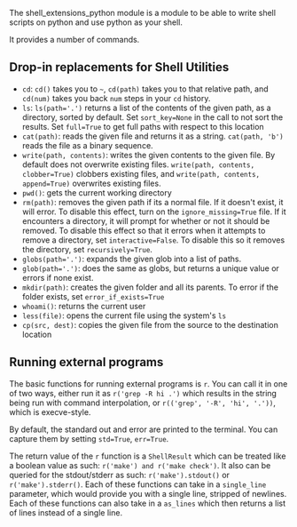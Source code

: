 
The shell_extensions_python module is a module to be able to write shell scripts on python and use python as your shell.

It provides a number of commands.

## Drop-in replacements for Shell Utilities

 - `cd`: `cd()` takes you to `~`, `cd(path)` takes you to that relative path, and `cd(num)` takes you back `num` steps in your `cd` history.
 - `ls`: `ls(path='.')` returns a list of the contents of the given path, as a directory, sorted by default. Set `sort_key=None` in the call to not sort the results. Set `full=True` to get full paths with respect to this location
 - `cat(path)`: reads the given file and returns it as a string. `cat(path, 'b')` reads the file as a binary sequence.
 - `write(path, contents)`: writes the given contents to the given file. By default does not overwrite existing files. `write(path, contents, clobber=True)` clobbers existing files, and `write(path, contents, append=True)` overwrites existing files.
 - `pwd()`: gets the current working directory
 - `rm(path)`: removes the given path if its a normal file. If it doesn't exist, it will error. To disable this effect, turn on the `ignore_missing=True` file. If it encounters a directory, it will prompt for whether or not it should be removed. To disable this effect so that it errors when it attempts to remove a directory, set `interactive=False`. To disable this so it removes the directory, set `recursively=True`.
 - `globs(path='.')`: expands the given glob into a list of paths.
 - `glob(path='.')`: does the same as globs, but returns a unique value or errors if none exist.
 - `mkdir(path)`: creates the given folder and all its parents. To error if the folder exists, set `error_if_exists=True`
 - `whoami()`: returns the current user
 - `less(file)`: opens the current file using the system's `ls`
 - `cp(src, dest)`: copies the given file from the source to the destination location

## Running external programs

The basic functions for running external programs is `r`. You can call it in one of two ways, either run it as `r('grep -R hi .')` which results in the string being run with command interpolation, or `r(('grep', '-R', 'hi', '.'))`, which is execve-style.

By default, the standard out and error are printed to the terminal. You can capture them by setting `std=True`, `err=True`.

The return value of the `r` function is a `ShellResult` which can be treated like a boolean value as such: `r('make') and r('make check')`. It also can be queried for the stdout/stderr as such: `r('make').stdout()` or `r('make').stderr()`. Each of these functions can take in a `single_line` parameter, which would provide you with a single line, stripped of newlines. Each of these functions can also take in a `as_lines` which then returns a list of lines instead of a single line.
